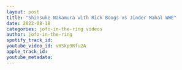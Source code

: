 ```yaml
---
layout: post
title: "Shinsuke Nakamura with Rick Boogs vs Jinder Mahal WWE"
date: 2022-08-18
categories: jofo-in-the-ring videos
author: jofo-in-the-ring
spotify_track_id: 
youtube_video_id: vHSkp9Rfu2A
apple_track_id: 
youtube_metadata: 
---
```

